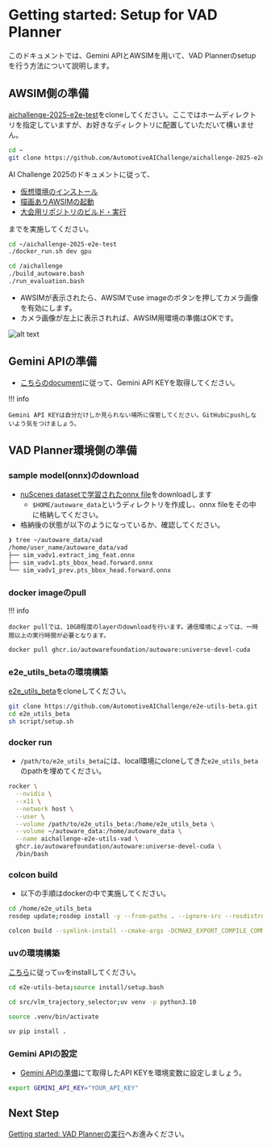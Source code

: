 # Getting started: Setup for VAD Planner

このドキュメントでは、Gemini APIとAWSIMを用いて、VAD Plannerのsetupを行う方法について説明します。

## AWSIM側の準備

[aichallenge-2025-e2e-test](https://github.com/AutomotiveAIChallenge/aichallenge-2025-e2e-test)をcloneしてください。ここではホームディレクトリを指定していますが、お好きなディレクトリに配置していただいて構いません。

```sh
cd ~
git clone https://github.com/AutomotiveAIChallenge/aichallenge-2025-e2e-test
```

AI Challenge 2025のドキュメントに従って、

- [仮想環境のインストール](https://automotiveaichallenge.github.io/aichallenge-documentation-2025/setup/docker.html)
- [描画ありAWSIMの起動](https://automotiveaichallenge.github.io/aichallenge-documentation-2025/setup/requirements.html)
- [大会用リポジトリのビルド・実行](https://automotiveaichallenge.github.io/aichallenge-documentation-2025/setup/build-docker.html)

までを実施してください。

```sh
cd ~/aichallenge-2025-e2e-test
./docker_run.sh dev gpu
```

```sh
cd /aichallenge
./build_autoware.bash
./run_evaluation.bash
```

- AWSIMが表示されたら、AWSIMでuse imageのボタンを押してカメラ画像を有効にします。
- カメラ画像が左上に表示されれば、AWSIM用環境の準備はOKです。

![alt text](../assets/camera_awsim_after.png)

## Gemini APIの準備

- [こちらのdocument](https://ai.google.dev/gemini-api/docs/api-key?hl=ja)に従って、Gemini API KEYを取得してください。

!!! info

    Gemini API KEYは自分だけしか見られない場所に保管してください。GitHubにpushしないよう気をつけましょう。

## VAD Planner環境側の準備

### sample model(onnx)のdownload

- [nuScenes datasetで学習されたonnx file](https://tier4inc-my.sharepoint.com/personal/taiki_tanaka_tier4_jp/_layouts/15/onedrive.aspx?id=%2Fpersonal%2Ftaiki%5Ftanaka%5Ftier4%5Fjp%2FDocuments%2FAutonomousAIChallenge%2FMiscData%2FEnd2End&ga=1)をdownloadします
  - `$HOME/autoware_data`というディレクトリを作成し、onnx fileをその中に格納してください。
- 格納後の状態が以下のようになっているか、確認してください。

```sh
❯ tree ~/autoware_data/vad
/home/user_name/autoware_data/vad
├── sim_vadv1.extract_img_feat.onnx
├── sim_vadv1.pts_bbox_head.forward.onnx
└── sim_vadv1_prev.pts_bbox_head.forward.onnx
```

### docker imageのpull


!!! info

    docker pullでは、10GB程度のlayerのdownloadを行います。通信環境によっては、一時間以上の実行時間が必要となります。

```sh
docker pull ghcr.io/autowarefoundation/autoware:universe-devel-cuda
```

### e2e_utils_betaの環境構築

[e2e_utils_beta](https://github.com/AutomotiveAIChallenge/e2e-utils-beta)をcloneしてください。

```sh
git clone https://github.com/AutomotiveAIChallenge/e2e-utils-beta.git
cd e2e_utils_beta
sh script/setup.sh
```

### docker run

- `/path/to/e2e_utils_beta`には、local環境にcloneしてきた`e2e_utils_beta`のpathを埋めてください。

```sh
rocker \
  --nvidia \
  --x11 \
  --network host \
  --user \
  --volume /path/to/e2e_utils_beta:/home/e2e_utils_beta \
  --volume ~/autoware_data:/home/autoware_data \
  --name aichallenge-e2e-utils-vad \
  ghcr.io/autowarefoundation/autoware:universe-devel-cuda \
  /bin/bash
```

### colcon build

- 以下の手順はdockerの中で実施してください。

```sh
cd /home/e2e_utils_beta
rosdep update;rosdep install -y --from-paths . --ignore-src --rosdistro $ROS_DISTRO
```

```bash
colcon build --symlink-install --cmake-args -DCMAKE_EXPORT_COMPILE_COMMANDS=ON -DCMAKE_BUILD_TYPE=Release --packages-up-to vad_aic_launch autoware_auto_planning_msgs
```

### uvの環境構築

[こちら](https://docs.astral.sh/uv/getting-started/installation/)に従って`uv`をinstallしてください。


```sh
cd e2e-utils-beta;source install/setup.bash
```

```sh
cd src/vlm_trajectory_selector;uv venv -p python3.10
```

```sh
source .venv/bin/activate
```

```sh
uv pip install .
```

### Gemini APIの設定

- [Gemini APIの準備](#gemini-apiの準備)にて取得したAPI KEYを環境変数に設定しましょう。

```sh
export GEMINI_API_KEY="YOUR_API_KEY"
```

## Next Step

[Getting started: VAD Plannerの実行](./getting_started_vad.md)へお進みください。
